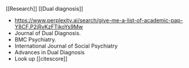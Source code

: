 [[Research]]
[[Dual diagnosis]]
- https://www.perplexity.ai/search/give-me-a-list-of-academic-pap-Y8CF.P2jRvKzFTjkoYs9Mw
- Journal of Dual Diagnosis.
- BMC Psychiatry.
- International Journal of Social Psychiatry
- Advances in Dual Diagnosis
- Look up [[citescore]]